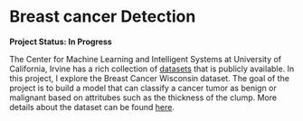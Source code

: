# Breast cancer Detection

**Project Status: In Progress**

The Center for Machine Learning and Intelligent Systems at University of California, Irvine has a rich collection of <a href="https://archive.ics.uci.edu/ml/datasets.html">datasets</a> that is publicly available. In this project, I explore the Breast Cancer Wisconsin dataset. The goal of the project is to build a model that can classify a cancer tumor as benign or malignant based on attritubes such as the thickness of the clump. More details about the dataset can be found <a href=https://archive.ics.uci.edu/ml/datasets/Breast+Cancer+Wisconsin+%28Original%29>here</a>.
